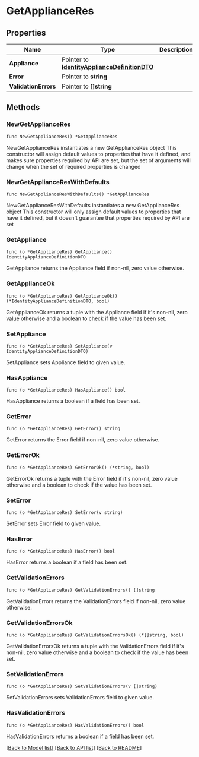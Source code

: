# GetApplianceRes

## Properties

Name | Type | Description | Notes
------------ | ------------- | ------------- | -------------
**Appliance** | Pointer to [**IdentityApplianceDefinitionDTO**](IdentityApplianceDefinitionDTO.md) |  | [optional] 
**Error** | Pointer to **string** |  | [optional] 
**ValidationErrors** | Pointer to **[]string** |  | [optional] 

## Methods

### NewGetApplianceRes

`func NewGetApplianceRes() *GetApplianceRes`

NewGetApplianceRes instantiates a new GetApplianceRes object
This constructor will assign default values to properties that have it defined,
and makes sure properties required by API are set, but the set of arguments
will change when the set of required properties is changed

### NewGetApplianceResWithDefaults

`func NewGetApplianceResWithDefaults() *GetApplianceRes`

NewGetApplianceResWithDefaults instantiates a new GetApplianceRes object
This constructor will only assign default values to properties that have it defined,
but it doesn't guarantee that properties required by API are set

### GetAppliance

`func (o *GetApplianceRes) GetAppliance() IdentityApplianceDefinitionDTO`

GetAppliance returns the Appliance field if non-nil, zero value otherwise.

### GetApplianceOk

`func (o *GetApplianceRes) GetApplianceOk() (*IdentityApplianceDefinitionDTO, bool)`

GetApplianceOk returns a tuple with the Appliance field if it's non-nil, zero value otherwise
and a boolean to check if the value has been set.

### SetAppliance

`func (o *GetApplianceRes) SetAppliance(v IdentityApplianceDefinitionDTO)`

SetAppliance sets Appliance field to given value.

### HasAppliance

`func (o *GetApplianceRes) HasAppliance() bool`

HasAppliance returns a boolean if a field has been set.

### GetError

`func (o *GetApplianceRes) GetError() string`

GetError returns the Error field if non-nil, zero value otherwise.

### GetErrorOk

`func (o *GetApplianceRes) GetErrorOk() (*string, bool)`

GetErrorOk returns a tuple with the Error field if it's non-nil, zero value otherwise
and a boolean to check if the value has been set.

### SetError

`func (o *GetApplianceRes) SetError(v string)`

SetError sets Error field to given value.

### HasError

`func (o *GetApplianceRes) HasError() bool`

HasError returns a boolean if a field has been set.

### GetValidationErrors

`func (o *GetApplianceRes) GetValidationErrors() []string`

GetValidationErrors returns the ValidationErrors field if non-nil, zero value otherwise.

### GetValidationErrorsOk

`func (o *GetApplianceRes) GetValidationErrorsOk() (*[]string, bool)`

GetValidationErrorsOk returns a tuple with the ValidationErrors field if it's non-nil, zero value otherwise
and a boolean to check if the value has been set.

### SetValidationErrors

`func (o *GetApplianceRes) SetValidationErrors(v []string)`

SetValidationErrors sets ValidationErrors field to given value.

### HasValidationErrors

`func (o *GetApplianceRes) HasValidationErrors() bool`

HasValidationErrors returns a boolean if a field has been set.


[[Back to Model list]](../README.md#documentation-for-models) [[Back to API list]](../README.md#documentation-for-api-endpoints) [[Back to README]](../README.md)


